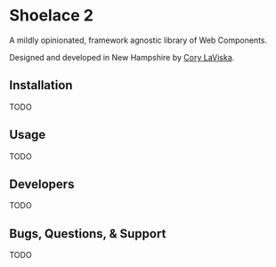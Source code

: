 # Shoelace 2

A mildly opinionated, framework agnostic library of Web Components.

Designed and developed in New Hampshire by [Cory LaViska](https://twitter.com/claviska).

## Installation

TODO

## Usage

TODO

## Developers

TODO

## Bugs, Questions, & Support

TODO
